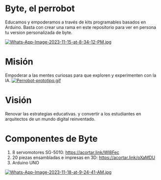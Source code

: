 # Byte, el perrobot
Educamos y empoderamos a través de kits programables basados en Arduino.
Basta con crear una rama en este repositorio para ver en persona tu version personalizada de byte.

[![Whats-App-Image-2023-11-15-at-8-34-12-PM.jpg](https://i.postimg.cc/zXnHW7Hh/Whats-App-Image-2023-11-15-at-8-34-12-PM.jpg)](https://postimg.cc/6ypQxd06)

# Misión
Empoderar a las mentes curiosas para que exploren y experimenten con la IA.
[![Perrobot-prototipo.gif](https://i.postimg.cc/xCxKWj7G/Perrobot-prototipo.gif)](https://postimg.cc/xJmJmQ9q)

# Visión
Renovar las estrategias educativas. y convertir a los estudiantes en arquitectos de un mundo digital reinventado.

# Componentes de Byte
1. 8 servomotores SG-5010: https://acortar.link/WI8Fec
2. 20 piezas ensambladas e impresas en 3D: https://acortar.link/oXaMDU
3. Arduino UNO
   
[![Whats-App-Image-2023-11-18-at-9-24-41-AM.jpg](https://i.postimg.cc/sXXgN92T/Whats-App-Image-2023-11-18-at-9-24-41-AM.jpg)](https://postimg.cc/67kK7ZnZ)
